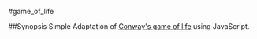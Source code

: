#game_of_life

##Synopsis
Simple Adaptation of [Conway's game of life](https://en.wikipedia.org/wiki/Conway%27s_Game_of_Life) using JavaScript. 


